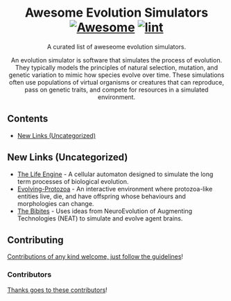 <div align="center">

<!-- title -->

<!--lint ignore no-dead-urls-->

# Awesome Evolution Simulators [![Awesome](https://awesome.re/badge.svg)](https://awesome.re) [![lint](https://github.com/dietrich-stein/awesome-evolution-simulators/actions/workflows/lint.yaml/badge.svg)](https://github.com/dietrich-stein/awesome-evolution-simulators/actions/workflows/lint.yaml)

<!-- subtitle -->

A curated list of aweseome evolution simulators.

<!-- image 

<a href="" target="_blank" rel="noopener noreferrer">
  <img src="" />
</a>-->

<!-- description -->

An evolution simulator is software that simulates the process of evolution. They typically models the principles of natural selection, mutation, and genetic variation to mimic how species evolve over time. These simulations often use populations of virtual organisms or creatures that can reproduce, pass on genetic traits, and compete for resources in a simulated environment.

</div>

<!-- TOC -->

## Contents

- [New Links (Uncategorized)](#new-links-uncategorized)

<!-- CONTENT -->

## New Links (Uncategorized)

- [The Life Engine](https://github.com/MaxRobinsonTheGreat/LifeEngine) - A cellular automaton designed to simulate the long term processes of biological evolution.
- [Evolving-Protozoa](https://github.com/DylanCope/Evolving-Protozoa) - An interactive environment where protozoa-like entities live, die, and have offspring whose behaviours and morphologies can change.
- [The Bibites](https://github.com/TheBibites/Bibites_Shared_Content) - Uses ideas from NeuroEvolution of Augmenting Technologies (NEAT) to simulate and evolve agent brains.

<!-- END CONTENT -->

## Contributing

[Contributions of any kind welcome, just follow the guidelines](contributing.md)!

### Contributors

[Thanks goes to these contributors](https://github.com/dietrich-stein/awesome-evolution-simulators/graphs/contributors)!
